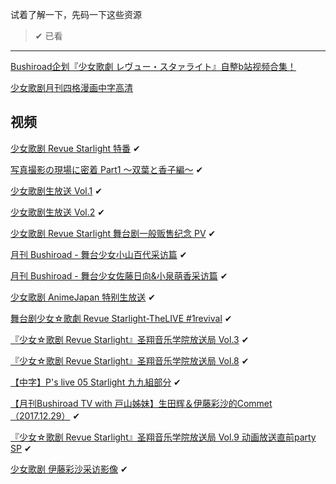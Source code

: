 试着了解一下，先码一下这些资源

>  ✔ 已看

-----

[Bushiroad企划『少女歌劇 レヴュー・スタァライト』自整b站视频合集！](https://www.bilibili.com/read/cv195269/)

[少女歌剧月刊四格漫画中字高清](https://www.bushiroad-cn.com/category/comic/)

## 视频

[少女歌剧 Revue Starlight 特番](https://www.bilibili.com/video/av21511002/) ✔

[写真撮影の現場に密着 Part1 ～双葉と香子編～](https://www.bilibili.com/video/av22649169/) ✔

[少女歌剧生放送 Vol.1](https://acg.tv/av13761402/) ✔

[少女歌剧生放送 Vol.2](https://acg.tv/av16835395/) ✔

[少女歌剧 Revue Starlight 舞台剧一般贩售纪念 PV](https://acg.tv/av17255000/) ✔

[月刊 Bushiroad - 舞台少女小山百代采访篇](https://acg.tv/av18063522/) ✔

[月刊 Bushiroad - 舞台少女佐藤日向&小泉萌香采访篇](https://acg.tv/av19058666/) ✔

[少女歌剧 AnimeJapan 特别生放送](https://acg.tv/av21266560/) ✔

[舞台剧少女☆歌劇 Revue Starlight-TheLIVE #1revival](https://acg.tv/av22490328/) ✔

[『少女☆歌剧 Revue Starlight』圣翔音乐学院放送局 Vol.3](https://www.bilibili.com/video/av16840530/) ✔

[『少女☆歌剧 Revue Starlight』圣翔音乐学院放送局 Vol.8](https://www.bilibili.com/video/av24526183/) ✔

[【中字】P's live 05 Starlight 九九組部分](https://www.bilibili.com/video/av25664376/) ✔

[【月刊Bushiroad TV with 戸山姊妹】生田辉＆伊藤彩沙的Commet（2017.12.29）](https://www.bilibili.com/video/av17738143/) ✔

[『少女☆歌剧 Revue Starlight』圣翔音乐学院放送局 Vol.9 动画放送直前party SP](https://www.bilibili.com/video/av26733474/) ✔

[少女歌剧 伊藤彩沙采访影像](https://www.bilibili.com/video/av11050208/) ✔

